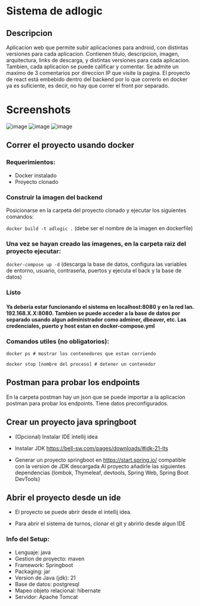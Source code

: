 # Sistema de adlogic

## Descripcion

Aplicacion web que permite subir aplicaciones para android, con distintas versiones para cada aplicacion. Contienen titulo, descripcion, imagen, arquitectura, links de descarga, y distintas versiones para cada aplicacion. Tambien, cada aplicacion se puede calificar y comentar. Se admite un maximo de 3 comentarios por direccion IP que visite la pagina. El proyecto de react está embebido dentro del backend por lo que correrlo en docker ya es suficiente, es decir, no hay que correr el front por separado.

# Screenshots
![image](https://github.com/user-attachments/assets/448e16f5-55f3-4125-8e34-8b025cb19012)
![image](https://github.com/user-attachments/assets/d4454d72-a3f1-4a91-b2a7-588f405cc462)
![image](https://github.com/user-attachments/assets/4b44858d-062d-4862-a1d0-279a16421159)


## Correr el proyecto usando docker

### Requerimientos:
   - Docker instalado
   - Proyecto clonado

### Construir la imagen del backend

Posicionarse en la carpeta del proyecto clonado y ejecutar los siguientes comandos:


`docker build -t adlogic .` (debe ser el nombre de la imagen en dockerfile)

### Una vez se hayan creado las imagenes, en la carpeta raiz del proyecto ejecutar:
  
`docker-compose up -d` (descarga la base de datos, configura las variables de entorno, usuario, contraseña, puertos y ejecuta el back y la base de datos)

### Listo
#### Ya deberia estar funcionando el sistema en localhost:8080 y en la red lan. 192.168.X.X:8080. Tambien se puede acceder a la base de datos por separado usando algun administrador como adminer, dbeaver, etc. Las credenciales, puerto y host estan en docker-compose.yml

### Comandos utiles (no obligatorios): 

`docker ps # mostrar los contenedores que estan corriendo`

`docker stop [nombre del proceso] # detener un contenedor`

## Postman para probar los endpoints
En la carpeta postman hay un json que se puede importar a la aplicacion postman para probar los endpoints. Tiene datos preconfigurados.

## Crear un proyecto java springboot

- (Opcional) Instalar IDE intellij idea

- Instalar JDK https://bell-sw.com/pages/downloads/#jdk-21-lts

- Generar un proyecto springboot en https://start.spring.io/ compatible con la version de JDK descargada
Al proyecto añadirle las siguientes dependencias
{lombok, Thymeleaf, devtools, Spring Web, Spring Boot DevTools}

## Abrir el proyecto desde un ide

- El proyecto se puede abrir desde el intellij idea.

- Para abrir el sistema de turnos, clonar el git y abrirlo desde algun IDE


### Info del Setup:

- Lenguaje: java
- Gestion de proyecto: maven
- Framework: Springboot
- Packaging: jar
- Version de Java (jdk): 21
- Base de datos: postgresql
- Mapeo objeto relacional: hibernate
- Servidor: Apache Tomcat
